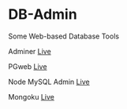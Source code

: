 # DB-Admin
Some Web-based Database Tools

Adminer [Live](https://adminer.now.sh)

PGweb [Live](https://pgweb.ebots.repl.co)

Node MySQL Admin [Live](https://nodeadmin.ebots.repl.co/myadmin)

Mongoku [Live](https://mongoku.ebots.repl.co/servers)
